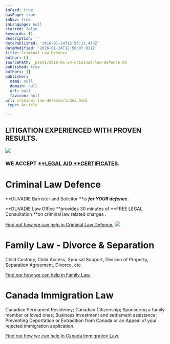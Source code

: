 ```yaml
---
inFeed: true
hasPage: true
inNav: true
inLanguage: null
starred: false
keywords: []
description: ''
datePublished: '2016-01-24T12:56:11.473Z'
dateModified: '2016-01-24T12:56:07.911Z'
title: Criminal Law Defence
author: []
sourcePath: _posts/2016-01-24-criminal-law-defence.md
published: true
authors: []
publisher:
  name: null
  domain: null
  url: null
  favicon: null
url: criminal-law-defence/index.html
_type: Article

---
```

## LITIGATION EXPERIENCED WITH PROVEN RESULTS.
![](https://the-grid-user-content.s3-us-west-2.amazonaws.com/e1dbfe64-438c-4c8f-9b98-e0d87012acfe.png)

### WE ACCEPT [**LEGAL AID **CERTIFICATES][0].

# Criminal Law Defence

**DUVADIE Barrister and Solicitor **is **_for YOUR defence_.**

**DUVADIE Law Office **provides 30 minutes of **FREE LEGAL Consultation **on criminal law related charges .

[Find out how we can help in Criminal Law Defence.][1]
![](https://the-grid-user-content.s3-us-west-2.amazonaws.com/affadd8a-f384-4317-9bf9-8a268a5c1c37.jpg)

# Family Law - Divorce & Separation

Child Custody, Child Access, Spousal Support, Division of Property, Separation Agreement, Divorce, etc.

[Find our how we can help in Family Law.][2]

# Canada Immigration Law

Canadian Permanent Residency; Canadian Citizenship; Sponsoring a family member or loved ones; Business Investment and settlement assistance; Preventing Deportation or Extradition from Canada or an Appeal of your rejected immigration application.  

[Find out how we can help in Canada Immigration Law.][3]

[0]: http://www.legalaid.on.ca/en/contact/contact.asp?type=ao#O
[1]: https://ashish-duvadie.squarespace.com/criminal-defence
[2]: https://ashish-duvadie.squarespace.com/divorce-and-separation
[3]: https://ashish-duvadie.squarespace.com/immigration-and-security